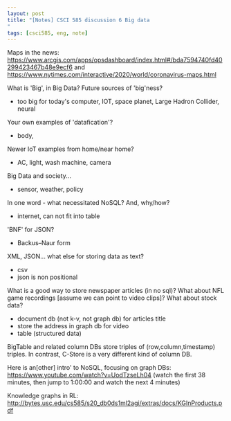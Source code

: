 ```yaml
---
layout: post
title: "[Notes] CSCI 585 discussion 6 Big data
"
tags: [csci585, eng, note]
---
```


Maps in the news: https://www.arcgis.com/apps/opsdashboard/index.html#/bda7594740fd40299423467b48e9ecf6 and https://www.nytimes.com/interactive/2020/world/coronavirus-maps.html

What is 'Big', in Big Data? Future sources of 'big'ness?
- too big for today's computer, IOT, space planet, Large Hadron Collider, neural 


Your own examples of 'datafication'?
- body, 

Newer IoT examples from home/near home?
- AC, light, wash machine, camera 

Big Data and society...
- sensor, weather, policy

In one word - what necessitated NoSQL? And, why/how?
- internet, can not fit into table 

'BNF' for JSON?
- Backus–Naur form

XML, JSON... what else for storing data as text?
- csv 
- json is non positional 


What is a good way to store newspaper articles (in no sql)? What about NFL game recordings [assume we can point to video clips]? What about stock data?
- document db (not k-v, not graph db) for articles title
- store the address in graph db for video
- table (structured data)

BigTable and related column DBs store triples of (row,column,timestamp) triples. In contrast, C-Store is a very different kind of column DB.

Here is an[other] intro' to NoSQL, focusing on graph DBs: https://www.youtube.com/watch?v=UodTzseLh04 (watch the first 38 minutes, then jump to 1:00:00 and watch the next 4 minutes)

Knowledge graphs in RL: http://bytes.usc.edu/cs585/s20_db0ds1ml2agi/extras/docs/KGInProducts.pdf


